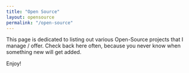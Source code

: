```yaml
---
title: "Open Source"
layout: opensource
permalink: "/open-source"
---
```


This page is dedicated to listing out various Open-Source projects that I manage / offer. Check back here often, because you never know when something new will get added.

Enjoy!
